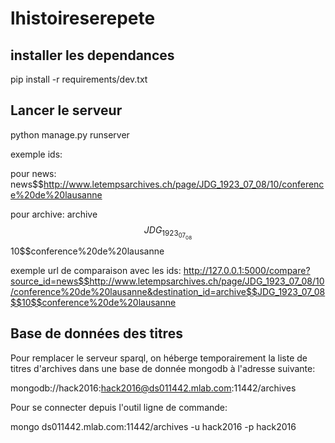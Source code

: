 # lhistoireserepete

## installer les dependances
pip install -r requirements/dev.txt

## Lancer le serveur
python manage.py runserver

exemple ids:

pour news:
news$$http://www.letempsarchives.ch/page/JDG_1923_07_08/10/conference%20de%20lausanne

pour archive:
archive$$JDG_1923_07_08$$10$$conference%20de%20lausanne


exemple url de comparaison avec les ids:
http://127.0.0.1:5000/compare?source_id=news$$http://www.letempsarchives.ch/page/JDG_1923_07_08/10/conference%20de%20lausanne&destination_id=archive$$JDG_1923_07_08$$10$$conference%20de%20lausanne

## Base de données des titres

Pour remplacer le serveur sparql, on héberge temporairement la liste de titres d'archives dans une base de donnée mongodb à l'adresse suivante:

mongodb://hack2016:hack2016@ds011442.mlab.com:11442/archives

Pour se connecter depuis l'outil ligne de commande:

  mongo ds011442.mlab.com:11442/archives -u hack2016 -p hack2016
  